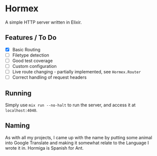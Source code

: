# Hormex
A simple HTTP server written in Elixir.

## Features / To Do
- [X] Basic Routing
- [ ] Filetype detection
- [ ] Good test coverage
- [ ] Custom configuration
- [ ] Live route changing - partially implemented, see `Hormex.Router`
- [ ] Correct handling of request headers

## Running
Simply use `mix run --no-halt` to run the server, and access it at `localhost:4040`.

## Naming
As with all my projects, I came up with the name by putting some animal into Google Translate and making it somewhat relate to the Language I wrote it in. Hormiga is Spanish for Ant.
